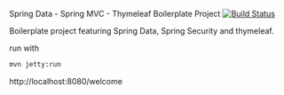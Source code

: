 Spring Data - Spring MVC - Thymeleaf Boilerplate Project [![Build Status](https://travis-ci.org/djapal/spring-data-thymeleaf-boilerplate.svg?branch=master)](https://travis-ci.org/djapal/spring-data-thymeleaf-boilerplate)

Boilerplate project featuring Spring Data, Spring Security and thymeleaf.

run with 
```sh
mvn jetty:run
```
http://localhost:8080/welcome
